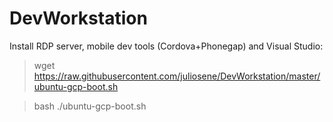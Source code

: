 # DevWorkstation

Install RDP server, mobile dev tools (Cordova+Phonegap) and Visual Studio:

> wget https://raw.githubusercontent.com/juliosene/DevWorkstation/master/ubuntu-gcp-boot.sh

> bash ./ubuntu-gcp-boot.sh


